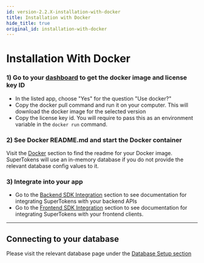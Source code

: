```yaml
---
id: version-2.2.X-installation-with-docker
title: Installation with Docker
hide_title: true
original_id: installation-with-docker
---
```


# Installation With Docker

### 1) Go to your [dashboard](/dashboard-saas) to get the docker image and license key ID
- In the listed app, choose "Yes" for the question "Use docker?"
- Copy the docker pull command and run it on your computer. This will download the docker image for the selected version
- Copy the license key id. You will require to pass this as an environment variable in the `docker run` command.

### 2) See Docker README.md and start the Docker container
Visit the [Docker](../docker) section to find the readme for your Docker image. SuperTokens will use an in-memory database if you do not provide the relevant database config values to it.

### 3) Integrate into your app
- Go to the [Backend SDK Integration](../backend-integration) section to see documentation for integrating SuperTokens with your backend APIs
- Go to the [Frontend SDK Integration](../frontend-integration) section to see documentation for integrating SuperTokens with your frontend clients.

-----------

## Connecting to your database
Please visit the relevant database page under the [Database Setup section](./database-setup/mysql)